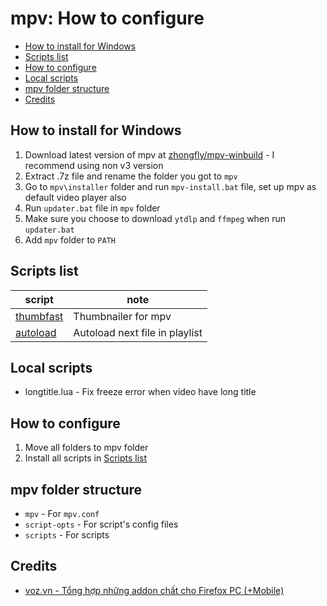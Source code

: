 # mpv: How to configure

- [How to install for Windows](#how-to-install-for-windows)
- [Scripts list](#scripts-for-mpv)
- [How to configure](#how-to-configure)
- [Local scripts](#local-scripts)
- [mpv folder structure](#mpv-folder-structure)
- [Credits](#credits)

## How to install for Windows

1. Download latest version of mpv at [zhongfly/mpv-winbuild](https://github.com/zhongfly/mpv-winbuild/releases) - I recommend using non v3 version
2. Extract .7z file and rename the folder you got to `mpv`
3. Go to `mpv\installer` folder and run `mpv-install.bat` file, set up mpv as default video player also
4. Run `updater.bat` file in `mpv` folder
5. Make sure you choose to download `ytdlp` and `ffmpeg` when run `updater.bat`
6. Add `mpv` folder to `PATH`

## Scripts list

| script                                                                           | note                           |
| -------------------------------------------------------------------------------- | ------------------------------ |
| [thumbfast](https://github.com/po5/thumbfast)                                    | Thumbnailer for mpv            |
| [autoload](https://github.com/mpv-player/mpv/blob/master/TOOLS/lua/autoload.lua) | Autoload next file in playlist |

## Local scripts

- longtitle.lua - Fix freeze error when video have long title

## How to configure

1. Move all folders to mpv folder
2. Install all scripts in [Scripts list](#scripts-list)

## mpv folder structure

- `mpv` - For `mpv.conf`
- `script-opts` - For script's config files
- `scripts` - For scripts

## Credits

- [voz.vn - Tổng hợp những addon chất cho Firefox PC (+Mobile)](https://voz.vn/t/tong-hop-nhung-addon-chat-cho-firefox-pc-mobile.682181/)

